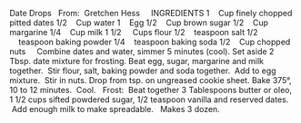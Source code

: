 Date Drops
 
From:  Gretchen Hess
 
 
INGREDIENTS
1    Cup finely chopped pitted dates
1/2    Cup water
1    Egg
1/2    Cup brown sugar
1/2    Cup margarine
1/4    Cup milk
1 1/2     Cups flour
1/2    teaspoon salt
1/2     teaspoon baking powder
1/4    teaspoon baking soda
1/2    Cup chopped nuts
 
 
Combine dates and water, simmer 5 minutes (cool).
Set aside 2 Tbsp. date mixture for frosting.
Beat egg, sugar, margarine and milk together.  Stir flour, salt, baking powder and soda together.  Add to egg mixture.  Stir in nuts.
Drop from tsp. on ungreased cookie sheet. 
Bake 375°, 10 to 12 minutes.  Cool.
 
Frost:  Beat together 3 Tablespoons butter or oleo, 1 1/2 cups sifted powdered sugar, 1/2 teaspoon vanilla and reserved dates.  Add enough milk to make spreadable.
 
Makes 3 dozen.
 
